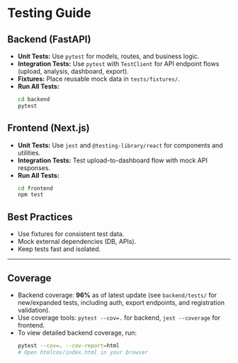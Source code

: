 # Testing Guide

## Backend (FastAPI)
- **Unit Tests:** Use `pytest` for models, routes, and business logic.
- **Integration Tests:** Use `pytest` with `TestClient` for API endpoint flows (upload, analysis, dashboard, export).
- **Fixtures:** Place reusable mock data in `tests/fixtures/`.
- **Run All Tests:**
  ```sh
  cd backend
  pytest
  ```

## Frontend (Next.js)
- **Unit Tests:** Use `jest` and `@testing-library/react` for components and utilities.
- **Integration Tests:** Test upload-to-dashboard flow with mock API responses.
- **Run All Tests:**
  ```sh
  cd frontend
  npm test
  ```

## Best Practices
- Use fixtures for consistent test data.
- Mock external dependencies (DB, APIs).
- Keep tests fast and isolated.

---

## Coverage
- Backend coverage: **96%** as of latest update (see `backend/tests/` for new/expanded tests, including auth, export endpoints, and registration validation).
- Use coverage tools: `pytest --cov=.` for backend, `jest --coverage` for frontend.
- To view detailed backend coverage, run:
  ```sh
  pytest --cov=. --cov-report=html
  # Open htmlcov/index.html in your browser
  ```
